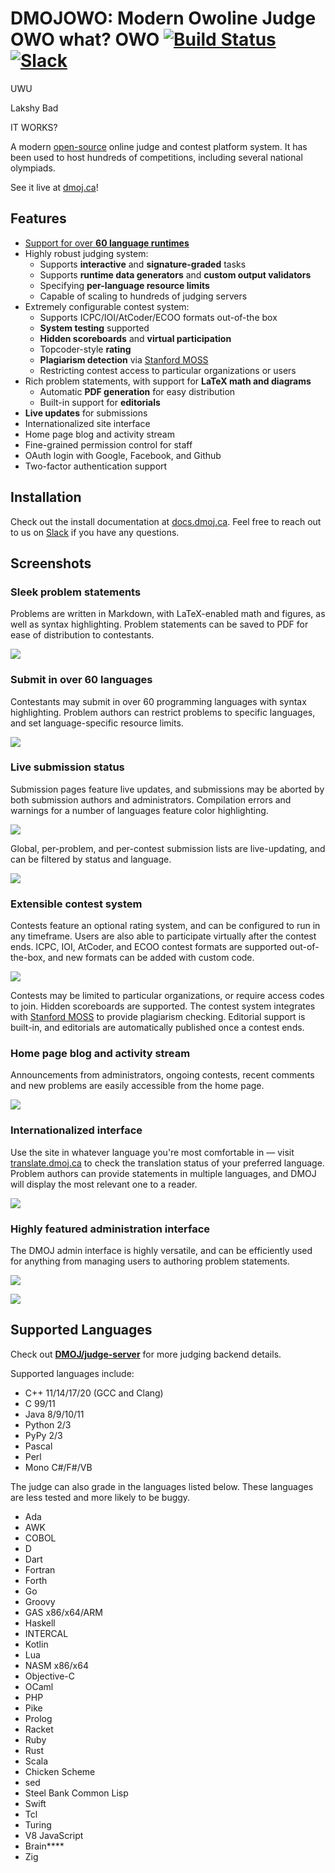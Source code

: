 DMOJOWO: Modern Owoline Judge OWO what? OWO [![Build Status](https://github.com/DMOJ/online-judge/workflows/build/badge.svg)](https://github.com/DMOJ/online-judge/actions/) [![Slack](https://slack.dmoj.ca/badge.svg)](https://slack.dmoj.ca)
=====

UWU

Lakshy Bad 

IT WORKS?

A modern [open-source](https://github.com/DMOJ/online-judge/blob/master/LICENSE) online judge and contest platform system. It has been used to host hundreds of competitions, including several national olympiads.

See it live at [dmoj.ca](https://dmoj.ca/)!

## Features

* [Support for over **60 language runtimes**](https://github.com/DMOJ/online-judge#supported-languages)
* Highly robust judging system:
   * Supports **interactive** and **signature-graded** tasks
   * Supports **runtime data generators** and **custom output validators** 
   * Specifying **per-language resource limits**
   * Capable of scaling to hundreds of judging servers
* Extremely configurable contest system:
   * Supports ICPC/IOI/AtCoder/ECOO formats out-of-the box
   * **System testing** supported
   * **Hidden scoreboards** and **virtual participation**
   * Topcoder-style **rating**
   * **Plagiarism detection** via [Stanford MOSS](https://theory.stanford.edu/~aiken/moss/)
   * Restricting contest access to particular organizations or users
* Rich problem statements, with support for **LaTeX math and diagrams**
   * Automatic **PDF generation** for easy distribution
   * Built-in support for **editorials**
* **Live updates** for submissions
* Internationalized site interface
* Home page blog and activity stream
* Fine-grained permission control for staff
* OAuth login with Google, Facebook, and Github
* Two-factor authentication support

## Installation

Check out the install documentation at [docs.dmoj.ca](https://docs.dmoj.ca/#/site/installation). Feel free to reach out to us on [Slack](https://slack.dmoj.ca) if you have any questions.

## Screenshots

### Sleek problem statements
Problems are written in Markdown, with LaTeX-enabled math and figures, as well as syntax highlighting. Problem statements can be saved to PDF for ease of distribution to contestants.


![](https://i.imgur.com/7KD7h5r.png)


### Submit in over 60 languages
Contestants may submit in over 60 programming languages with syntax highlighting. Problem authors can restrict problems to specific languages, and set language-specific resource limits. 


![](https://i.imgur.com/8CjfHQb.png)


### Live submission status
Submission pages feature live updates, and submissions may be aborted by both submission authors and administrators. Compilation errors and warnings for a number of languages feature color highlighting.


![](https://i.imgur.com/Hom0U3R.png)


Global, per-problem, and per-contest submission lists are live-updating, and can be filtered by status and language.


![](https://i.imgur.com/rc7orzj.png)


### Extensible contest system
Contests feature an optional rating system, and can be configured to run in any timeframe. Users are also able to participate virtually after the contest ends. ICPC, IOI, AtCoder, and ECOO contest formats are supported out-of-the-box, and new formats can be added with custom code.


![](https://i.imgur.com/0V1fzZi.png)


Contests may be limited to particular organizations, or require access codes to join. Hidden scoreboards are supported. The contest system integrates with [Stanford MOSS](https://theory.stanford.edu/~aiken/moss/) to provide plagiarism checking. 
Editorial support is built-in, and editorials are automatically published once a contest ends.


### Home page blog and activity stream

Announcements from administrators, ongoing contests, recent comments and new problems are easily accessible from the home page.

![](https://i.imgur.com/zpQAoDB.png)


### Internationalized interface
Use the site in whatever language you're most comfortable in &mdash; visit [translate.dmoj.ca](https://translate.dmoj.ca/) to check the translation status of your preferred language. Problem authors can provide statements in multiple languages, and DMOJ will display the most relevant one to a reader.


![](https://i.imgur.com/OeuI0o5.png)



### Highly featured administration interface
The DMOJ admin interface is highly versatile, and can be efficiently used for anything from managing users to authoring problem statements.


![](https://dmoj.ml/data/_other/readme/problem-admin.png)

![](https://dmoj.ml/data/_other/readme/admin-dashboard.png)

## Supported Languages

Check out [**DMOJ/judge-server**](https://github.com/DMOJ/judge-server) for more judging backend details.

Supported languages include:
* C++ 11/14/17/20 (GCC and Clang)
* C 99/11
* Java 8/9/10/11
* Python 2/3
* PyPy 2/3
* Pascal
* Perl
* Mono C#/F#/VB

The judge can also grade in the languages listed below. These languages are less tested and more likely to be buggy.
* Ada
* AWK
* COBOL
* D
* Dart
* Fortran
* Forth
* Go
* Groovy
* GAS x86/x64/ARM
* Haskell
* INTERCAL
* Kotlin
* Lua
* NASM x86/x64
* Objective-C
* OCaml
* PHP
* Pike
* Prolog
* Racket
* Ruby
* Rust
* Scala
* Chicken Scheme
* sed
* Steel Bank Common Lisp
* Swift
* Tcl
* Turing
* V8 JavaScript
* Brain\*\*\*\*
* Zig

